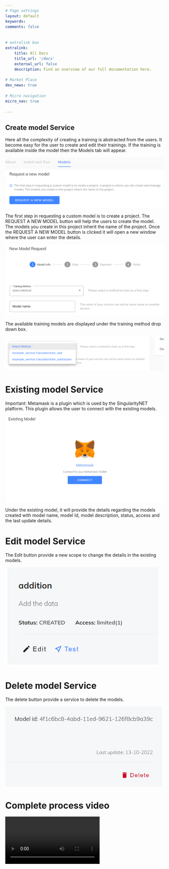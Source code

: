 ```yaml
---
# Page settings
layout: default
keywords:
comments: false


# extralink box
extralink:
    title: All Docs
    title_url: '/docs'
    external_url: false
    description: Find an overview of our full documentation here.

# Market Place
dev_news: true

# Micro navigation
micro_nav: true

---
```


## Create model Service
Here all the complexity of creating a training is abstracted from the users. It become easy for the user to create and edit their trainings. 
If the training is available inside the model then the Models tab will appear.

![marketplace](/assets/img/dapp/marketplace_training_models.png)

The first step in requesting a custom model is to create a project. The REQUEST A NEW MODEL button will help the users to create the model. The models you create in this project inherit the name of the project. Once the REQUEST A NEW MODEL button is clicked it will open a new window where the user can enter the details.

![marketplace](/assets/img/dapp/marketplace_training_newmodelrequest.png)

The available training models are displayed under the training method drop down box.

![marketplace](/assets/img/dapp/marketplace_training_newmodelrequest_trainingmethods.png)

# Existing model Service
Important: Metamask is a plugin which is used by the SingularityNET platform. This plugin allows the user to connect with the existing models. 


![marketplace](/assets/img/dapp/marketplace_training_existingmodel.png)

Under the existing model, it will provide the details regarding the models created with model name, model Id, model description, status, access and the last update details.

# Edit model Service
The Edit button provide a new scope to change the details in the existing models.

![marketplace](/assets/img/dapp/marketplace_training_models_edit.png)

# Delete model Service
The delete button provide a service to delete the models.

![marketplace](/assets/img/dapp/marketplace_training_models_delete.png)

# Complete process video

![marketplace](/assets/img/dapp/marketplace_training_models_samplevideo.mp4)